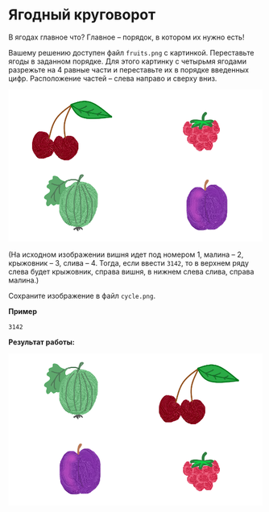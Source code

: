 # Ягодный круговорот

В ягодах главное что? Главное – порядок, в котором их нужно есть!

Вашему решению доступен файл `fruits.png` с картинкой. Переставьте ягоды в заданном порядке. Для этого картинку с четырьмя ягодами разрежьте на 4 равные части и переставьте их в порядке введенных цифр. Расположение частей – слева направо и сверху вниз.

![alt text](image.png)

(На исходном изображении вишня идет под номером 1, малина – 2, крыжовник – 3, слива – 4. Тогда, если ввести `3142`, то в верхнем ряду слева будет крыжовник, справа вишня, в нижнем слева слива, справа малина.)

Сохраните изображение в файл `cycle.png`.

**Пример**

```
3142
```

**Результат работы:**

![alt text](image-1.png)